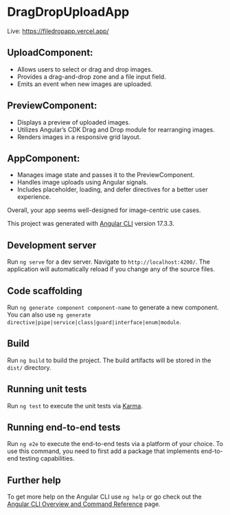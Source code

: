 # DragDropUploadApp

Live: https://filedropapp.vercel.app/

## UploadComponent:
- Allows users to select or drag and drop images.
- Provides a drag-and-drop zone and a file input field.
- Emits an event when new images are uploaded.

## PreviewComponent:
- Displays a preview of uploaded images.
- Utilizes Angular’s CDK Drag and Drop module for rearranging images.
- Renders images in a responsive grid layout.

## AppComponent:
- Manages image state and passes it to the PreviewComponent.
- Handles image uploads using Angular signals.
- Includes placeholder, loading, and defer directives for a better user experience.

Overall, your app seems well-designed for image-centric use cases.


This project was generated with [Angular CLI](https://github.com/angular/angular-cli) version 17.3.3.

## Development server

Run `ng serve` for a dev server. Navigate to `http://localhost:4200/`. The application will automatically reload if you change any of the source files.

## Code scaffolding

Run `ng generate component component-name` to generate a new component. You can also use `ng generate directive|pipe|service|class|guard|interface|enum|module`.

## Build

Run `ng build` to build the project. The build artifacts will be stored in the `dist/` directory.

## Running unit tests

Run `ng test` to execute the unit tests via [Karma](https://karma-runner.github.io).

## Running end-to-end tests

Run `ng e2e` to execute the end-to-end tests via a platform of your choice. To use this command, you need to first add a package that implements end-to-end testing capabilities.

## Further help

To get more help on the Angular CLI use `ng help` or go check out the [Angular CLI Overview and Command Reference](https://angular.io/cli) page.
